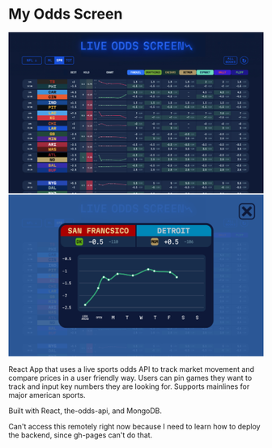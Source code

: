 # My Odds Screen

<img width="1457" alt="main page" src="./client/img/screenshot.jpg">
<br>
<img width="1457" alt="popup with details" src="./client/img/popup.jpg">

React App that uses a live sports odds API to track market movement and compare prices in a user friendly way. Users can pin games they want to track and input key numbers they are looking for. Supports mainlines for major american sports.

Built with React, the-odds-api, and MongoDB.

Can't access this remotely right now because I need to learn how to deploy the backend, since gh-pages can't do that.
